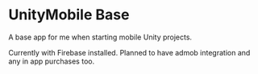 # UnityMobile Base

A base app for me when starting mobile Unity projects.

Currently with Firebase installed. Planned to have admob integration and any in app purchases too.
